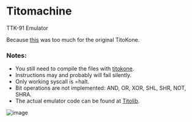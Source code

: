 # Titomachine
TTK-91 Emulator

Because [this](https://gist.github.com/sevonj/9e10a2ff824b5348ae5d32048b7fb38d) was too much for the original TitoKone.

### Notes:
- You still need to compile the files with [titokone](https://www.cs.helsinki.fi/group/titokone/).
- Instructions may and probably will fail silently.
- Only working syscall is =halt.
- Bit operations are not implemented: AND, OR, XOR, SHL, SHR, NOT, SHRA.
- The actual emulator code can be found at [Titolib](https://github.com/sevonj/titolib).


![image](https://user-images.githubusercontent.com/100710152/208188638-4024ce86-79b6-468e-9210-18852bad342c.png)
